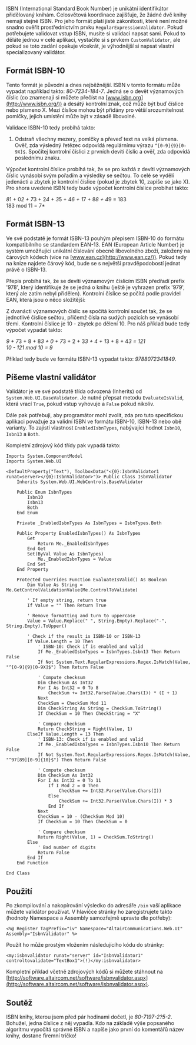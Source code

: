 <!-- dcterms:identifier = aspnetcz#20 -->
<!-- dcterms:title = Píšeme vlastní validátor - jak ověřit platnost ISBN plus malá soutěž o tričko -->
<!-- dcterms:abstract = ISBN (International Standard Book Number) je unikátní identifikátor přidělovaný knihám. Na jeho příkladu si ukážeme, jak se dá v .NET vytvořit vlastní validátor. -->
<!-- np9:categoryId = 1 -->
<!-- x4w:category = Programování -->
<!-- np9:authorId = 1 -->
<!-- np9:authorEmail = michal.valasek@altairis.cz -->
<!-- dcterms:creator = Michal Altair Valášek -->
<!-- dcterms:created = 2005-01-29T03:17:44.853+01:00 -->
<!-- dcterms:dateAccepted = 2005-01-29T03:17:44.853+01:00 -->

ISBN (International Standard Book Number) je unikátní identifikátor přidělovaný knihám. Celosvětová koordinace zajišťuje, že žádné dvě knihy nemají stejné ISBN. Pro jeho formát platí jisté zákonitosti, které není možné snadno ověřit prostřednictvím prvku `RegularExpressionValidator`. Pokud potřebujete validovat vstup ISBN, musíte si validaci napsat sami. Pokud to děláte jednou v celé aplikaci, vystačíte si s prvkem `CustomValidator`, ale pokud se toto zadání opakuje vícekrát, je výhodnější si napsat vlastní specializovaný validátor.

## Formát ISBN-10

Tento formát je původní a dnes nejběžnější. ISBN v tomto formátu může vypadat například takto: *80-7234-184-7*. Jedná se o devět významových číslic (co znamenají si můžete přečíst na [www.isbn.org](http://www.isbn.org/)) a desátý kontrolní znak, což může být buď číslice nebo písmeno X. Mezi číslice mohou být přidány pro větší srozumitelnost pomlčky, jejich umístění může být v zásadě libovolné.

Validace ISBN-10 tedy probíhá takto:

1.  Odstraň všechny mezery, pomlčky a převeď text na velká písmena. 
Ověř, zda výsledný řetězec odpovídá regulárnímu výrazu `^[0-9]{9}[0-9X]$`. 
Spočítej kontrolní číslici z prvních devíti číslic a ověř, zda odpovídá poslednímu znaku.

Výpočet kontrolní číslice probíhá tak, že se pro každá z devíti významových číslic vynásobí svým pořadím a výsledky se sečtou. To celé se vydělí jedenácti a zbytek je kontrolní číslice (pokud je zbytek 10, zapíše se jako X). Pro shora uvedené ISBN tedy bude výpočet kontrolní číslice probíhat takto:

*8*1 + 0*2 + 7*3 + 2*4 + 3*5 + 4*6 + 1*7 + 8*8 + 4*9 = 183  
183 mod 11 = 7*

## Formát ISBN-13

Ve své podstatě je formát ISBN-13 pouhým přepisem ISBN-10 do formátu kompatibilního se standardem EAN-13. EAN (European Article Number) je systém umožňující unikátní číslování obecně libovolného zboží, založený na čárových kódech (více na [www.ean.cz](http://www.ean.cz/)). Pokud tedy na knize najdete čárový kód, bude se s největší pravděpodobostí jednat právě o ISBN-13.

Přepis probíhá tak, že se devíti významovým číslicím ISBN předřadí prefix '978', který identifikuje že se jedná o knihu (ještě je vyhrazen prefix '979', který ale zatím nebyl přidělen). Kontrolní číslice se počítá podle pravidel EAN, která jsou o něco složitější:

Z dvanácti významových číslic se spočítá kontrolní součet tak, že se jednotlivé číslice sečtou, přičemž čísla na sudých pozicích se vynásobí třemi. Kontrolní číslice je 10 - zbytek po dělení 10. Pro náš příklad bude tedy výpočet vypadat takto:

*9 + 7*3 + 8 + 8*3 + 0 + 7*3 + 2 + 3*3 + 4 + 1*3 + 8 + 4*3 = 121  
10 - 121 mod 10 = 9*

Příklad tedy bude ve formátu ISBN-13 vypadat takto: *9788072341849*.

## Píšeme vlastní validátor

Validátor je ve své podstatě třída odvozená (Inherits) od `System.Web.UI.BaseValidator`. Je nutné přepsat metodu `EvaluateIsValid`, která vrací `True`, pokud vstup vyhovuje a `False` pokud nikoliv.

Dále pak potřebuji, aby programátor mohl zvolit, zda pro tuto specifickou aplikaci považuje za validní ISBN ve formátu ISBN-10, ISBN-13 nebo obě varianty. To zajistí vlastnost `EnabledIsbnTypes`, nabývající hodnot `Isbn10`, `Isbn13` a `Both`.

Kompletní zdrojový kód třídy pak vypadá takto:

    Imports System.ComponentModel
    Imports System.Web.UI

    <DefaultProperty("Text"), ToolboxData("<{0}:IsbnValidator1 runat=server></{0}:IsbnValidator>")> Public Class IsbnValidator
        Inherits System.Web.UI.WebControls.BaseValidator

        Public Enum IsbnTypes
            Isbn10
            Isbn13
            Both
        End Enum

        Private _EnabledIsbnTypes As IsbnTypes = IsbnTypes.Both

        Public Property EnabledIsbnTypes() As IsbnTypes
            Get
                Return Me._EnabledIsbnTypes
            End Get
            Set(ByVal Value As IsbnTypes)
                Me._EnabledIsbnTypes = Value
            End Set
        End Property

        Protected Overrides Function EvaluateIsValid() As Boolean
            Dim Value As String = Me.GetControlValidationValue(Me.ControlToValidate)

            ' If empty string, return true
            If Value = "" Then Return True

            ' Remove formatting and turn to uppercase
            Value = Value.Replace(" ", String.Empty).Replace("-", String.Empty).ToUpper()

            ' Check if the result is ISBN-10 or ISBN-13
            If Value.Length = 10 Then
                ' ISBN-10: Check if is enabled and valid
                If Me._EnabledIsbnTypes = IsbnTypes.Isbn13 Then Return False
                If Not System.Text.RegularExpressions.Regex.IsMatch(Value, "^[0-9]{9}[0-9X]$") Then Return False

                ' Compute checksum
                Dim CheckSum As Int32
                For I As Int32 = 0 To 8
                    CheckSum += Int32.Parse(Value.Chars(I)) * (I + 1)
                Next
                CheckSum = CheckSum Mod 11
                Dim CheckString As String = CheckSum.ToString()
                If CheckSum = 10 Then CheckString = "X"

                ' Compare checksum
                Return CheckString = Right(Value, 1)
            ElseIf Value.Length = 13 Then
                ' ISBN-13: Check if is enabled and valid
                If Me._EnabledIsbnTypes = IsbnTypes.Isbn10 Then Return False
                If Not System.Text.RegularExpressions.Regex.IsMatch(Value, "^97[89][0-9]{10}$") Then Return False

                ' Compute checksum
                Dim CheckSum As Int32
                For I As Int32 = 0 To 11
                    If I Mod 2 = 0 Then
                        CheckSum += Int32.Parse(Value.Chars(I))
                    Else
                        CheckSum += Int32.Parse(Value.Chars(I)) * 3
                    End If
                Next
                CheckSum = 10 - (CheckSum Mod 10)
                If CheckSum = 10 Then CheckSum = 0

                ' Compare checksum
                Return Right(Value, 1) = CheckSum.ToString()
            Else
                ' Bad number of digits
                Return False
            End If
        End Function

    End Class

## Použití

Po zkompilování a nakopírování výsledko do adresáře `/bin` vaší aplikace můžete validátor používat. V hlavičce stránky ho zaregistrujete takto (hodnoty Namespace a Assembly samozřejmě upravte dle potřeby):

    <%@ Register TagPrefix="iv" Namespace="AltairCommunications.Web.UI" Assembly="IsbnValidator" %>

Použít ho může prostým vložením následujícího kódu do stránky:

    <my:isbnvalidator runat="server" id="IsbnValidator1" controltovalidate="TextBox1">(!)</my:isbnvalidator>

Kompletní příklad včetně zdrojových kódů si můžete stáhnout na [http://software.altaircom.net/software/isbnvalidator.aspx](http://software.altaircom.net/software/isbnvalidator.aspx).

## Soutěž

ISBN knihy, kterou jsem před pár hodinami dočetl, je *80-7197-2?5-2*. Bohužel, jedna číslice z něj vypadla. Kdo na základě výše popsaného algoritmu vypočítá správné ISBN a napíše jako první do komentářů název knihy, dostane firemní tričko!